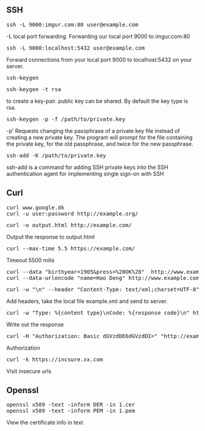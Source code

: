 ## SSH 
<pre>
ssh -L 9000:imgur.com:80 user@example.com
</pre>

-L local port forwarding. 
Forwarding our local port 9000 to imgur.com:80

<pre>
ssh -L 9000:localhost:5432 user@example.com
</pre>
Forward connections from your local port 9000 to localhost:5432 on your server. 

<pre>
ssh-keygen
</pre>
<pre>
ssh-keygen -t rsa
</pre>
to create a key-pair. public key can be shared. By default the key type is rsa.

<pre>
ssh-keygen -p -f /path/to/private.key
</pre>
-p' Requests changing the passphrase of a private key file instead of creating a new private key. The program will prompt for the file containing the private key, for the old passphrase, and twice for the new passphrase.

<pre>
ssh-add -K /path/to/private.key
</pre>
ssh-add is a command for adding SSH private keys into the SSH authentication agent for implementing single sign-on with SSH



## Curl
<pre>
curl www.google.dk 
curl -u user:password http://example.org/
</pre>

<pre>
curl -o output.html http://example.com/
</pre>
Output the response to output.html

<pre>
curl --max-time 5.5 https://example.com/
</pre>
Timeout 5500 milis

<pre>
curl --data "birthyear=1905&press=%20OK%20"  http://www.example.com/when.cgi
curl --data-urlencode "name=Hao Deng" http://www.example.com
</pre>

<pre>
curl -w "\n" --header "Content-Type: text/xml;charset=UTF-8" http://www.example.com --data @example.xml
</pre>
Add headers, take the local file example.xml and send to server.

<pre>
curl -w "Type: %{content_type}\nCode: %{response_code}\n" http://example.com
</pre>
Write out the response

<pre>
curl -H "Authorization: Basic dGVzdDE6dGVzdDI=" "http://example.com/web/test/status?reference=400003A13C0671607251525040&status=delivered"
</pre>
Authorization

<pre>
curl -k https://incsure.xx.com
</pre>
Visit insecure urls

## Openssl 
<pre>
openssl x509 -text -inform DER -in 1.cer
openssl x509 -text -inform PEM -in 1.pem
</pre>
View the certificate info in text
